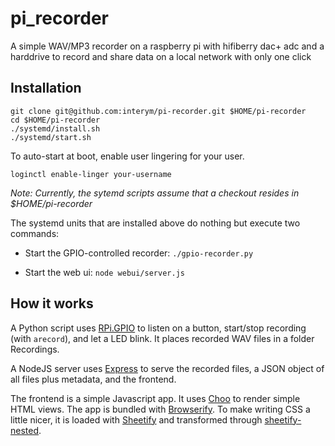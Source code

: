 # pi_recorder

A simple WAV/MP3 recorder on a raspberry pi with hifiberry dac+ adc and a harddrive to record and share data on a local network with only one click

## Installation

```
git clone git@github.com:interym/pi-recorder.git $HOME/pi-recorder
cd $HOME/pi-recorder
./systemd/install.sh
./systemd/start.sh
```

To auto-start at boot, enable user lingering for your user.

```
loginctl enable-linger your-username
```

*Note: Currently, the sytemd scripts assume that a checkout resides in $HOME/pi-recorder*

The systemd units that are installed above do nothing but execute two commands:

* Start the GPIO-controlled recorder: 
  `./gpio-recorder.py`

* Start the web ui: 
  `node webui/server.js`

## How it works

A Python script uses [RPi.GPIO](https://pypi.org/project/RPi.GPIO/) to listen on a button, start/stop recording (with `arecord`), and let a LED blink. It places recorded WAV files in a folder Recordings.

A NodeJS server uses [Express](https://expressjs.com/en/starter/hello-world.html) to serve the recorded files, a JSON object of all files plus metadata, and the frontend. 

The frontend is a simple Javascript app. It uses [Choo](https://github.com/choojs/choo) to render simple HTML views. The app is bundled with [Browserify](https://github.com/browserify/browserify). To make writing CSS a little nicer, it is loaded with [Sheetify](https://github.com/stackcss/sheetify) and transformed through [sheetify-nested](https://github.com/stackcss/sheetify-nested).
